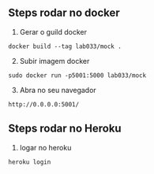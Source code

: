 ## Steps rodar no docker
1. Gerar o guild docker

```
docker build --tag lab033/mock .
```

2. Subir imagem docker
```
sudo docker run -p5001:5000 lab033/mock
```

3. Abra no seu navegador
```
http://0.0.0.0:5001/
```
## Steps rodar no Heroku

1. logar no heroku
```
heroku login
```
